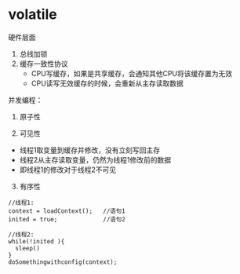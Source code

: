 # volatile

硬件层面
1. 总线加锁
2. 缓存一致性协议
   * CPU写缓存，如果是共享缓存，会通知其他CPU将该缓存置为无效
   * CPU读写无效缓存的时候，会重新从主存读取数据
   
   
并发编程：
1. 原子性

2. 可见性
* 线程1取变量到缓存并修改，没有立刻写回主存
* 线程2从主存读取变量，仍然为线程1修改前的数据
* 即线程1的修改对于线程2不可见

3. 有序性
```
//线程1:
context = loadContext();   //语句1
inited = true;             //语句2
 
//线程2:
while(!inited ){
  sleep()
}
doSomethingwithconfig(context);
```




